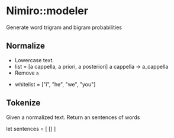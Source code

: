 # Nimiro::modeler
Generate word trigram and bigram probabilities

## Normalize
- Lowercase text.
- list = [a cappella, a priori, a posteriori]
  a cappella -> a_cappella
- Remove `a`

* whitelist = ["i", "he", "we", "you"]

## Tokenize
Given a normalized text. Return an sentences of words

let sentences =
[
  []
]
